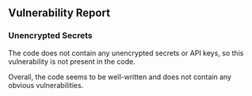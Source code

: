 

## Vulnerability Report

### Unencrypted Secrets

The code does not contain any unencrypted secrets or API keys, so this vulnerability is not present in the code.

Overall, the code seems to be well-written and does not contain any obvious vulnerabilities.